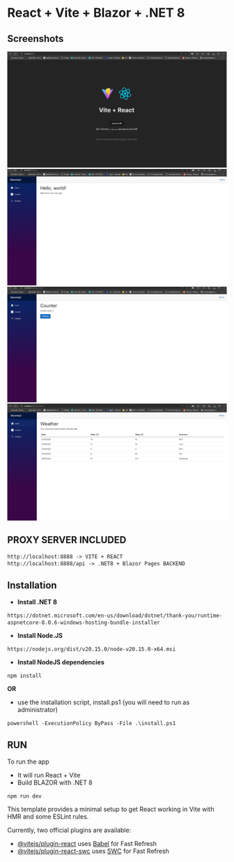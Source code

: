 # React + Vite + Blazor + .NET 8

## Screenshots

![](screenshots/img.png)
![](screenshots/img_1.png)
![](screenshots/img_2.png)
![](screenshots/img_3.png)

## PROXY SERVER INCLUDED
```
http://localhost:8888 -> VITE + REACT
http://localhost:8888/api -> .NET8 + Blazor Pages BACKEND
```

## Installation

* <b>Install .NET 8</b>
```
https://dotnet.microsoft.com/en-us/download/dotnet/thank-you/runtime-aspnetcore-8.0.6-windows-hosting-bundle-installer
```
* <b>Install Node.JS</b>
```
https://nodejs.org/dist/v20.15.0/node-v20.15.0-x64.msi
```
* <b>Install NodeJS dependencies</b>
```
npm install
```
<b>OR</b>

* use the installation script, install.ps1 (you will need to run as administrator)
```
powershell -ExecutionPolicy ByPass -File .\install.ps1
```

## RUN
To run the app
- It will run React + Vite
- Build BLAZOR with .NET 8
```
npm run dev
```



This template provides a minimal setup to get React working in Vite with HMR and some ESLint rules.

Currently, two official plugins are available:

- [@vitejs/plugin-react](https://github.com/vitejs/vite-plugin-react/blob/main/packages/plugin-react/README.md) uses [Babel](https://babeljs.io/) for Fast Refresh
- [@vitejs/plugin-react-swc](https://github.com/vitejs/vite-plugin-react-swc) uses [SWC](https://swc.rs/) for Fast Refresh
